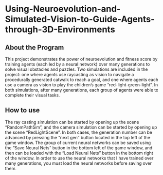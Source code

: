 # Using-Neuroevolution-and-Simulated-Vision-to-Guide-Agents-through-3D-Environments

## About the Program

  This project demonstrates the power of neuroevolution and fitness score by training agents (each led by a neural network) over many generations to solve visual obstacles and puzzles. Two simulations are included in the project: one where agents use raycasting as vision to navigate a procedurally generated catwalk to reach a goal, and one where agents each use a camera as vision to play the children’s game “red-light-green-light”. In both simulations, after many generations, each group of agents were able to complete their visual tasks. 

## How to use

   The ray casting simulation can be started by opening up the scene “RandomPathSim”, and the camera simulation can be started by opening up the scene “RedLightScene”. In both cases, the generation number can be advanced by pressing the “next gen” button located in the top left of the game window. The group of current neural networks can be saved using the “Save Neural Nets” button in the bottom left of the game window, and then can be loaded with the “Load Neural Nets” button in the bottom right of the window. In order to use the neural networks that I have trained over many generations, you must load the neural networks before saving over them. 

